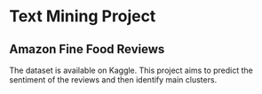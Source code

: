 # Text Mining Project
## Amazon Fine Food Reviews

The dataset is available on Kaggle.
This project aims to predict the sentiment of the reviews and then identify main clusters.
